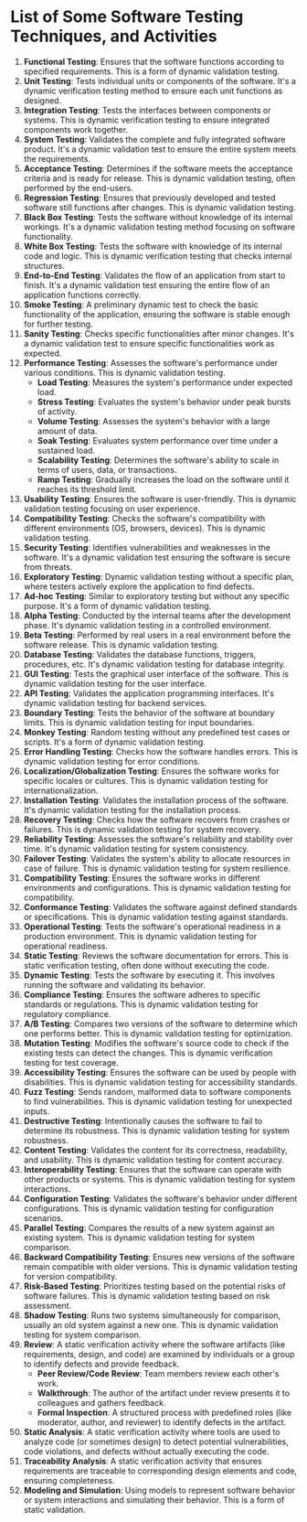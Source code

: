 # List of Some Software Testing Techniques, and Activities

1. **Functional Testing**: Ensures that the software functions according to specified requirements. This is a form of dynamic validation testing.
2. **Unit Testing**: Tests individual units or components of the software. It's a dynamic verification testing method to ensure each unit functions as designed.
3. **Integration Testing**: Tests the interfaces between components or systems. This is dynamic verification testing to ensure integrated components work together.
4. **System Testing**: Validates the complete and fully integrated software product. It's a dynamic validation test to ensure the entire system meets the requirements.
5. **Acceptance Testing**: Determines if the software meets the acceptance criteria and is ready for release. This is dynamic validation testing, often performed by the end-users.
6. **Regression Testing**: Ensures that previously developed and tested software still functions after changes. This is dynamic validation testing.
7. **Black Box Testing**: Tests the software without knowledge of its internal workings. It's a dynamic validation testing method focusing on software functionality.
8. **White Box Testing**: Tests the software with knowledge of its internal code and logic. This is dynamic verification testing that checks internal structures.
9. **End-to-End Testing**: Validates the flow of an application from start to finish. It's a dynamic validation test ensuring the entire flow of an application functions correctly.
10. **Smoke Testing**: A preliminary dynamic test to check the basic functionality of the application, ensuring the software is stable enough for further testing.
11. **Sanity Testing**: Checks specific functionalities after minor changes. It's a dynamic validation test to ensure specific functionalities work as expected.
12. **Performance Testing**: Assesses the software's performance under various conditions. This is dynamic validation testing.
    - **Load Testing**: Measures the system's performance under expected load.
    - **Stress Testing**: Evaluates the system's behavior under peak bursts of activity.
    - **Volume Testing**: Assesses the system's behavior with a large amount of data.
    - **Soak Testing**: Evaluates system performance over time under a sustained load.
    - **Scalability Testing**: Determines the software's ability to scale in terms of users, data, or transactions.
    - **Ramp Testing**: Gradually increases the load on the software until it reaches its threshold limit.
13. **Usability Testing**: Ensures the software is user-friendly. This is dynamic validation testing focusing on user experience.
14. **Compatibility Testing**: Checks the software's compatibility with different environments (OS, browsers, devices). This is dynamic validation testing.
15. **Security Testing**: Identifies vulnerabilities and weaknesses in the software. It's a dynamic validation test ensuring the software is secure from threats.
16. **Exploratory Testing**: Dynamic validation testing without a specific plan, where testers actively explore the application to find defects.
17. **Ad-hoc Testing**: Similar to exploratory testing but without any specific purpose. It's a form of dynamic validation testing.
18. **Alpha Testing**: Conducted by the internal teams after the development phase. It's dynamic validation testing in a controlled environment.
19. **Beta Testing**: Performed by real users in a real environment before the software release. This is dynamic validation testing.
20. **Database Testing**: Validates the database functions, triggers, procedures, etc. It's dynamic validation testing for database integrity.
21. **GUI Testing**: Tests the graphical user interface of the software. This is dynamic validation testing for the user interface.
22. **API Testing**: Validates the application programming interfaces. It's dynamic validation testing for backend services.
23. **Boundary Testing**: Tests the behavior of the software at boundary limits. This is dynamic validation testing for input boundaries.
24. **Monkey Testing**: Random testing without any predefined test cases or scripts. It's a form of dynamic validation testing.
25. **Error Handling Testing**: Checks how the software handles errors. This is dynamic validation testing for error conditions.
26. **Localization/Globalization Testing**: Ensures the software works for specific locales or cultures. This is dynamic validation testing for internationalization.
27. **Installation Testing**: Validates the installation process of the software. It's dynamic validation testing for the installation process.
28. **Recovery Testing**: Checks how the software recovers from crashes or failures. This is dynamic validation testing for system recovery.
29. **Reliability Testing**: Assesses the software's reliability and stability over time. It's dynamic validation testing for system consistency.
30. **Failover Testing**: Validates the system's ability to allocate resources in case of failure. This is dynamic validation testing for system resilience.
31. **Compatibility Testing**: Ensures the software works in different environments and configurations. This is dynamic validation testing for compatibility.
32. **Conformance Testing**: Validates the software against defined standards or specifications. This is dynamic validation testing against standards.
33. **Operational Testing**: Tests the software's operational readiness in a production environment. This is dynamic validation testing for operational readiness.
34. **Static Testing**: Reviews the software documentation for errors. This is static verification testing, often done without executing the code.
35. **Dynamic Testing**: Tests the software by executing it. This involves running the software and validating its behavior.
36. **Compliance Testing**: Ensures the software adheres to specific standards or regulations. This is dynamic validation testing for regulatory compliance.  
37. **A/B Testing**: Compares two versions of the software to determine which one performs better. This is dynamic validation testing for optimization.  
38. **Mutation Testing**: Modifies the software's source code to check if the existing tests can detect the changes. This is dynamic verification testing for test coverage.
39. **Accessibility Testing**: Ensures the software can be used by people with disabilities. This is dynamic validation testing for accessibility standards.
40. **Fuzz Testing**: Sends random, malformed data to software components to find vulnerabilities. This is dynamic validation testing for unexpected inputs.
41. **Destructive Testing**: Intentionally causes the software to fail to determine its robustness. This is dynamic validation testing for system robustness.
42. **Content Testing**: Validates the content for its correctness, readability, and usability. This is dynamic validation testing for content accuracy.
43. **Interoperability Testing**: Ensures that the software can operate with other products or systems. This is dynamic validation testing for system interactions.
44. **Configuration Testing**: Validates the software's behavior under different configurations. This is dynamic validation testing for configuration scenarios.
45. **Parallel Testing**: Compares the results of a new system against an existing system. This is dynamic validation testing for system comparison.
46. **Backward Compatibility Testing**: Ensures new versions of the software remain compatible with older versions. This is dynamic validation testing for version compatibility.
47. **Risk-Based Testing**: Prioritizes testing based on the potential risks of software failures. This is dynamic validation testing based on risk assessment.
48. **Shadow Testing**: Runs two systems simultaneously for comparison, usually an old system against a new one. This is dynamic validation testing for system comparison.
49. **Review**: A static verification activity where the software artifacts (like requirements, design, and code) are examined by individuals or a group to identify defects and provide feedback.
    - **Peer Review/Code Review**: Team members review each other's work.
    - **Walkthrough**: The author of the artifact under review presents it to colleagues and gathers feedback.
    - **Formal Inspection**: A structured process with predefined roles (like moderator, author, and reviewer) to identify defects in the artifact.
50. **Static Analysis**: A static verification activity where tools are used to analyze code (or sometimes design) to detect potential vulnerabilities, code violations, and defects without actually executing the code.
51. **Traceability Analysis**: A static verification activity that ensures requirements are traceable to corresponding design elements and code, ensuring completeness.
52. **Modeling and Simulation**: Using models to represent software behavior or system interactions and simulating their behavior. This is a form of static validation.
